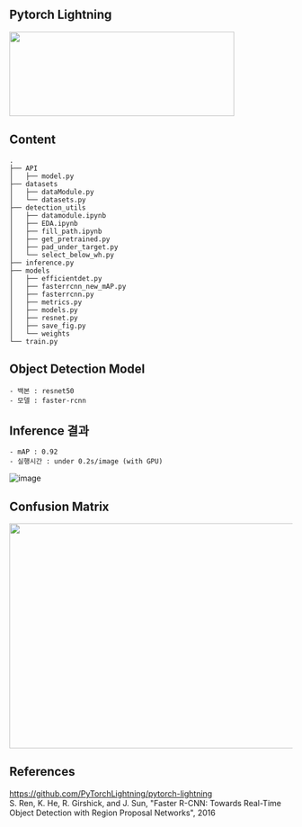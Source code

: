 
## Pytorch Lightning
<a href="https://www.pytorchlightning.ai/">
  <img src="https://user-images.githubusercontent.com/51853700/147061484-ad7be02d-e786-4eeb-8520-d0a828f4ddc3.png" width=400 height=150></a>

## Content
```
.
├── API
│   ├── model.py
├── datasets
│   ├── dataModule.py
│   └── datasets.py
├── detection_utils
│   ├── datamodule.ipynb
│   ├── EDA.ipynb
│   ├── fill_path.ipynb
│   ├── get_pretrained.py
│   ├── pad_under_target.py
│   └── select_below_wh.py
├── inference.py
├── models
│   ├── efficientdet.py
│   ├── fasterrcnn_new_mAP.py
│   ├── fasterrcnn.py
│   ├── metrics.py
│   ├── models.py
│   ├── resnet.py
│   ├── save_fig.py
│   └── weights
└── train.py
```


## Object Detection Model
```
- 백본 : resnet50
- 모델 : faster-rcnn
```
## Inference 결과
```
- mAP : 0.92
- 실행시간 : under 0.2s/image (with GPU)
```
![image](https://user-images.githubusercontent.com/61641072/147064360-47fd7dd2-9ff4-4792-96bc-8e79d5f588cb.png)

## Confusion Matrix
<img src="https://user-images.githubusercontent.com/51853700/147060385-d7b3941c-f76d-4917-aab8-e88f3daff68c.png" width=600 height=400>

## References
https://github.com/PyTorchLightning/pytorch-lightning  
S. Ren, K. He, R. Girshick, and J. Sun, "Faster R-CNN: Towards Real-Time Object Detection with Region Proposal Networks", 2016
